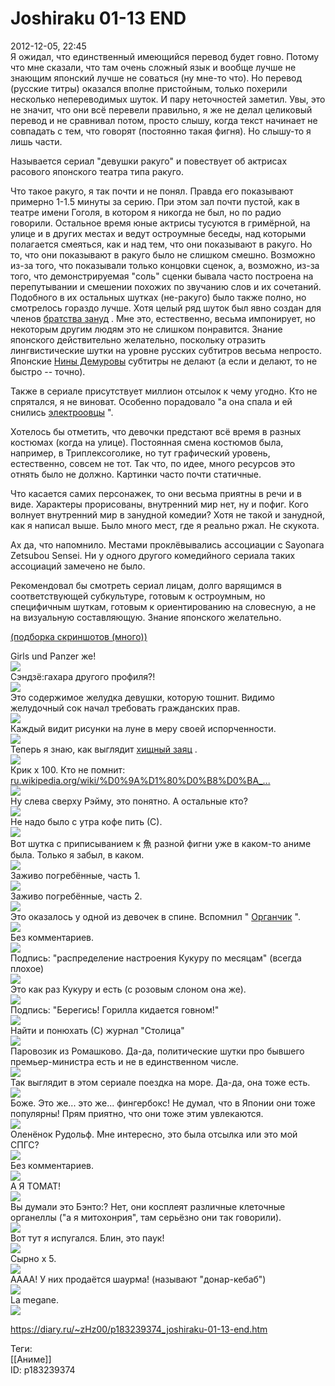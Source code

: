 Joshiraku 01-13 END
====================

   
 2012-12-05, 22:45   
  Я ожидал, что единственный имеющийся перевод будет говно. Потому что мне сказали, что там очень сложный язык и вообще лучше не знающим японский лучше не соваться (ну мне-то что). Но перевод (русские титры) оказался вполне пристойным, только похерили несколько непереводимых шуток. И пару неточностей заметил. Увы, это не значит, что они всё перевели правильно, я же не делал целиковый перевод и не сравнивал потом, просто слышу, когда текст начинает не совпадать с тем, что говорят (постоянно такая фигня). Но слышу-то я лишь части.   
   
 Называется сериал "девушки ракуго" и повествует об актрисах расового японского театра типа ракуго.   
   
 Что такое ракуго, я так почти и не понял. Правда его показывают примерно 1-1.5 минуты за серию. При этом зал почти пустой, как в театре имени Гоголя, в котором я никогда не был, но по радио говорили. Остальное время юные актрисы тусуются в гримёрной, на улице и в других местах и ведут остроумные беседы, над которыми полагается смеяться, как и над тем, что они показывают в ракуго. Но то, что они показывают в ракуго было не слишком смешно. Возможно из-за того, что показывали только концовки сценок, а, возможно, из-за того, что демонстрируемая "соль" сценки бывала часто построена на перепутывании и смешении похожих по звучанию слов и их сочетаний. Подобного в их остальных шутках (не-ракуго) было также полно, но смотрелось гораздо лучше. Хотя целый ряд шуток был явно создан для членов  [братства зануд](http://www.diary.ru/~himself/p72005125.htm)  . Мне это, естественно, весьма импонирует, но некоторым другим людям это не слишком понравится. Знание японского действительно желательно, поскольку отразить лингвистические шутки на уровне русских субтитров весьма непросто. Японские  [Нины Демуровы](https://ru.wikipedia.org/wiki/%D0%94%D0%B5%D0%BC%D1%83%D1%80%D0%BE%D0%B2%D0%B0,_%D0%9D%D0%B8%D0%BD%D0%B0_%D0%9C%D0%B8%D1%85%D0%B0%D0%B9%D0%BB%D0%BE%D0%B2%D0%BD%D0%B0)  субтитры не делают (а если и делают, то не быстро -- точно).   
   
 Также в сериале присутствует миллион отсылок к чему угодно. Кто не спрятался, я не виноват. Особенно порадовало "а она спала и ей снились  [электроовцы](https://ru.wikipedia.org/wiki/%D0%9C%D0%B5%D1%87%D1%82%D0%B0%D1%8E%D1%82_%D0%BB%D0%B8_%D0%B0%D0%BD%D0%B4%D1%80%D0%BE%D0%B8%D0%B4%D1%8B_%D0%BE%D0%B1_%D1%8D%D0%BB%D0%B5%D0%BA%D1%82%D1%80%D0%BE%D0%BE%D0%B2%D1%86%D0%B0%D1%85%3F)  ".   
   
 Хотелось бы отметить, что девочки предстают всё время в разных костюмах (когда на улице). Постоянная смена костюмов была, например, в Триплексоголике, но тут графический уровень, естественно, совсем не тот. Так что, по идее, много ресурсов это отнять было не должно. Картинки часто почти статичные.   
   
 Что касается самих персонажек, то они весьма приятны в речи и в виде. Характеры прорисованы, внутренний мир нет, ну и пофиг. Кого волнует внутренний мир в занудной комедии? Хотя не такой и занудной, как я написал выше. Было много мест, где я реально ржал. Не скукота.   
   
 Ах да, что напомнило. Местами проклёвывались ассоциации с Sayonara Zetsubou Sensei. Ни у одного другого комедийного сериала таких ассоциаций замечено не было.   
   
 Рекомендовал бы смотреть сериал лицам, долго варящимся в соответствующей субкультуре, готовым к остроумным, но специфичным шуткам, готовым к ориентированию на словесную, а не на визуальную составляющую. Знание японского желательно.   
   
  [(подборка скриншотов (много))](https://zHz00.diary.ru/p183239374.htm?index=1#linkmore183239374m1)      
    
 Girls und Panzer же!   
  [![](pics/f5e706369000t.jpg)](http://s019.radikal.ru/i637/1212/7c/f5e706369000.png)    
 Сэндзё:гахара другого профиля?!   
  [![](pics/b6241d6200d4t.jpg)](http://s019.radikal.ru/i613/1212/d6/b6241d6200d4.png)    
 Это содержимое желудка девушки, которую тошнит. Видимо желудочный сок начал требовать гражданских прав.   
  [![](pics/714d166e8ad8t.jpg)](http://s56.radikal.ru/i153/1212/9f/714d166e8ad8.png)    
 Каждый видит рисунки на луне в меру своей испорченности.   
  [![](pics/42ea257f3930t.jpg)](http://s020.radikal.ru/i720/1212/47/42ea257f3930.png)    
 Теперь я знаю, как выглядит  [хищный заяц](Новая%20Красная%20Шапочка)  .   
  [![](pics/961d90be1fd7t.jpg)](http://s018.radikal.ru/i528/1212/e1/961d90be1fd7.png)    
 Крик x 100. Кто не помнит:  [ru.wikipedia.org/wiki/%D0%9A%D1%80%D0%B8%D0%BA\_...](https://ru.wikipedia.org/wiki/%D0%9A%D1%80%D0%B8%D0%BA_%28%D0%9C%D1%83%D0%BD%D0%BA%29)    
  [![](pics/210ef134a0dbt.jpg)](http://s020.radikal.ru/i702/1212/02/210ef134a0db.png)    
 Ну слева сверху Рэйму, это понятно. А остальные кто?   
  [![](pics/95ef67776b10t.jpg)](http://s017.radikal.ru/i424/1212/14/95ef67776b10.png)    
 Не надо было с утра кофе пить (С).   
  [![](pics/0e8235499623t.jpg)](http://s020.radikal.ru/i717/1212/4f/0e8235499623.png)    
 Вот шутка с приписыванием к 魚 разной фигни уже в каком-то аниме была. Только я забыл, в каком.   
  [![](pics/fe5093d76ce1t.jpg)](http://s020.radikal.ru/i707/1212/dd/fe5093d76ce1.png)    
 Заживо погребённые, часть 1.   
  [![](pics/21a466d9bf3ct.jpg)](http://s020.radikal.ru/i705/1212/0a/21a466d9bf3c.png)    
 Заживо погребённые, часть 2.   
  [![](pics/c129cd19b085t.jpg)](http://s019.radikal.ru/i634/1212/d6/c129cd19b085.png)    
 Это оказалось у одной из девочек в спине. Вспомнил "  [Органчик](http://www.bibliotekar.ru/rusSaltykov/28.htm)  ".   
  [![](pics/ec625cfae1cft.jpg)](http://s018.radikal.ru/i521/1212/bb/ec625cfae1cf.png)    
 Без комментариев.   
  [![](pics/4254d334a322t.jpg)](http://s019.radikal.ru/i620/1212/25/4254d334a322.png)    
 Подпись: "распределение настроения Кукуру по месяцам" (всегда плохое)   
  [![](pics/0b76db5ccc9bt.jpg)](http://s019.radikal.ru/i603/1212/97/0b76db5ccc9b.png)    
 Это как раз Кукуру и есть (с розовым слоном она же).   
  [![](pics/9f9cb44ba8e5t.jpg)](http://s019.radikal.ru/i629/1212/0a/9f9cb44ba8e5.png)    
 Подпись: "Берегись! Горилла кидается говном!"   
  [![](pics/a217a956e58at.jpg)](http://s019.radikal.ru/i613/1212/d8/a217a956e58a.png)    
 Найти и понюхать (С) журнал "Столица"   
  [![](pics/97d26cb1bc78t.jpg)](http://s018.radikal.ru/i524/1212/ae/97d26cb1bc78.png)    
 Паровозик из Ромашково. Да-да, политические шутки про бывшего премьер-министра есть и не в единственном числе.   
  [![](pics/e827de52a59bt.jpg)](http://i036.radikal.ru/1212/9f/e827de52a59b.png)    
 Так выглядит в этом сериале поездка на море. Да-да, она тоже есть.   
  [![](pics/826165500275t.jpg)](http://s59.radikal.ru/i166/1212/42/826165500275.png)    
 Боже. Это же... это же... фингербокс! Не думал, что в Японии они тоже популярны! Прям приятно, что они тоже этим увлекаются.   
  [![](pics/77f2da9aa426t.jpg)](http://i064.radikal.ru/1212/49/77f2da9aa426.png)    
 Оленёнок Рудольф. Мне интересно, это была отсылка или это мой СПГС?   
  [![](pics/0aa7ea8d0f0ct.jpg)](http://s019.radikal.ru/i601/1212/63/0aa7ea8d0f0c.png)    
 Без комментариев.   
  [![](pics/ec8b01dd7fd1t.jpg)](http://s019.radikal.ru/i601/1212/d8/ec8b01dd7fd1.png)    
 А Я ТОМАТ!   
  [![](pics/294cc4329b92t.jpg)](http://s019.radikal.ru/i602/1212/f4/294cc4329b92.png)    
 Вы думали это Бэнто:? Нет, они косплеят различные клеточные органеллы ("а я митохонрия", там серьёзно они так говорили).   
  [![](pics/a2aa09832497t.jpg)](http://s003.radikal.ru/i203/1212/76/a2aa09832497.png)    
 Вот тут я испугался. Блин, это паук!   
  [![](pics/b16b3f146104t.jpg)](http://s41.radikal.ru/i094/1212/7c/b16b3f146104.png)    
 Сырно x 5.   
  [![](pics/5a939273292dt.jpg)](http://s019.radikal.ru/i644/1212/d8/5a939273292d.png)    
 АААА! У них продаётся шаурма! (называют "донар-кебаб")   
  [![](pics/4bd4ad2f99dbt.jpg)](http://s019.radikal.ru/i602/1212/c0/4bd4ad2f99db.png)    
 La megane.   
  [![](pics/29b977b19478t.jpg)](http://i081.radikal.ru/1212/fd/29b977b19478.png)    
    
     
    
 <https://diary.ru/~zHz00/p183239374_joshiraku-01-13-end.htm>   
   
 Теги:   
 [[Аниме]]   
 ID: p183239374